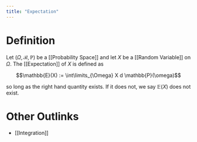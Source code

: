 ```yaml
---
title: "Expectation"
---
```


# Definition
Let $(\Omega, \mathcal{B}, \mathbb{P})$ be a [[Probability Space]] and let $X$ be a [[Random Variable]] on $\Omega$. The [[Expectation]] of $X$ is defined as 

$$\mathbb{E}(X) := \int\limits_{\Omega} X d \mathbb{P}(\omega)$$

so long as the right hand quantity exists. If it does not, we say $\mathbb{E}(X)$ does not exist.

# Other Outlinks
- [[Integration]]